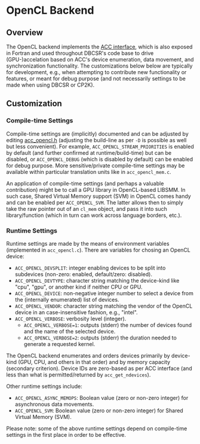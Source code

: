 # OpenCL Backend

## Overview

The OpenCL backend implements the [ACC interface](https://github.com/cp2k/dbcsr/blob/develop/src/acc/acc.h), which is also exposed in Fortran and used throughout DBCSR's code base to drive (GPU-)accelation based on ACC's device enumeration, data movement, and synchronization functionality. The customizations below below are typically for development, e.g., when attempting to contribute new functionality or features, or meant for debug purpose (and not necessarily settings to be made when using DBCSR or CP2K).

## Customization

### Compile-time Settings

Compile-time settings are (implicitly) documented and can be adjusted by editing [acc_opencl.h](https://github.com/cp2k/dbcsr/blob/develop/src/acc/opencl/acc_opencl.h) (adjusting the build-line as per `-D` is possible as well but less convenient). For example, `ACC_OPENCL_STREAM_PRIORITIES` is enabled by default (and further confirmed at runtime/build-time) but can be disabled, or `ACC_OPENCL_DEBUG` (which is disabled by default) can be enabled for debug purpose. More sensitive/private compile-time settings may be available within particular translation units like in `acc_opencl_mem.c`.

An application of compile-time settings (and perhaps a valuable contribution) might be to call a GPU library in OpenCL-based LIBSMM. In such case, Shared Virtual Memory support (SVM) in OpenCL comes handy and can be enabled per `ACC_OPENCL_SVM`. The latter allows then to simply take the raw pointer out of an `cl_mem` object, and pass it into such library/function (which in turn can work across language borders, etc.).

### Runtime Settings

Runtime settings are made by the means of environment variables (implemented in `acc_opencl.c`). There are variables for chosing an OpenCL device:

* `ACC_OPENCL_DEVSPLIT`: integer enabling devices to be split into subdevices (non-zero: enabled, default/zero: disabled).
* `ACC_OPENCL_DEVTYPE`: character string matching the device-kind like "cpu", "gpu", or another kind if neither CPU or GPU.
* `ACC_OPENCL_DEVICE`: non-negative integer number to select a device from the (internally enumerated) list of devices.
* `ACC_OPENCL_VENDOR`: character string matching the vendor of the OpenCL device in an case-insensitive fashion, e.g., "intel".
* `ACC_OPENCL_VERBOSE`: verbosity level (integer).
    * `ACC_OPENCL_VERBOSE=1`: outputs (stderr) the number of devices found and the name of the selected device.
    * `ACC_OPENCL_VERBOSE=2`: outputs (stderr) the duration needed to generate a requested kernel.

The OpenCL backend enumerates and orders devices primarily by device-kind (GPU, CPU, and others in that order) and by memory capacity (secondary criterion). Device IDs are zero-based as per ACC interface (and less than what is permitted/returned by `acc_get_ndevices`).

Other runtime settings include:

* `ACC_OPENCL_ASYNC_MEMOPS`: Boolean value (zero or non-zero integer) for asynchronous data movements.
* `ACC_OPENCL_SVM`: Boolean value (zero or non-zero integer) for Shared Virtual Memory (SVM).

Please note: some of the above runtime settings depend on compile-time settings in the first place in order to be effective.
